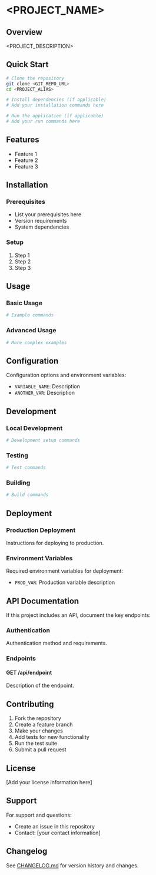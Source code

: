 # <PROJECT_NAME>

<REPLACE>
<!-- Add project badges, status indicators, or other header content here -->
</REPLACE>

## Overview

<PROJECT_DESCRIPTION>

## Quick Start

```bash
# Clone the repository
git clone <GIT_REPO_URL>
cd <PROJECT_ALIAS>

# Install dependencies (if applicable)
# Add your installation commands here

# Run the application (if applicable)
# Add your run commands here
```

## Features

- Feature 1
- Feature 2
- Feature 3

## Installation

### Prerequisites

- List your prerequisites here
- Version requirements
- System dependencies

### Setup

1. Step 1
2. Step 2
3. Step 3

## Usage

### Basic Usage

```bash
# Example commands
```

### Advanced Usage

```bash
# More complex examples
```

## Configuration

Configuration options and environment variables:

- `VARIABLE_NAME`: Description
- `ANOTHER_VAR`: Description

## Development

### Local Development

```bash
# Development setup commands
```

### Testing

```bash
# Test commands
```

### Building

```bash
# Build commands
```

## Deployment

### Production Deployment

Instructions for deploying to production.

### Environment Variables

Required environment variables for deployment:

- `PROD_VAR`: Production variable description

## API Documentation

If this project includes an API, document the key endpoints:

### Authentication

Authentication method and requirements.

### Endpoints

#### GET /api/endpoint
Description of the endpoint.

## Contributing

1. Fork the repository
2. Create a feature branch
3. Make your changes
4. Add tests for new functionality
5. Run the test suite
6. Submit a pull request

## License

[Add your license information here]

## Support

For support and questions:

- Create an issue in this repository
- Contact: [your contact information]

## Changelog

See [CHANGELOG.md](CHANGELOG.md) for version history and changes.